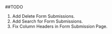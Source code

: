 ##TODO

1. Add Delete Form Submissions.
2. Add Search for Form Submissions.
3. Fix Column Headers in Form Submission Page.

